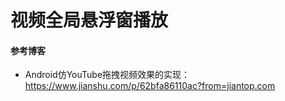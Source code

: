 # 视频全局悬浮窗播放









#### 参考博客
- Android仿YouTube拖拽视频效果的实现：https://www.jianshu.com/p/62bfa86110ac?from=jiantop.com














